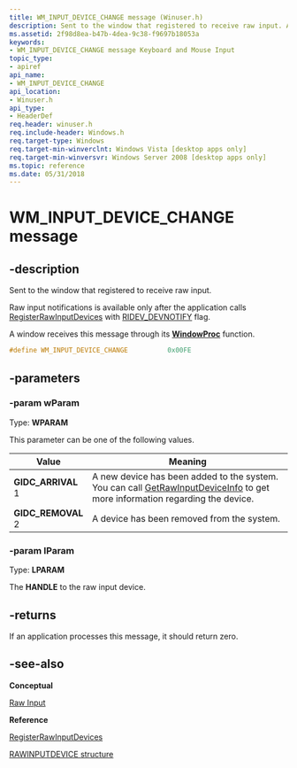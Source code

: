 ```yaml
---
title: WM_INPUT_DEVICE_CHANGE message (Winuser.h)
description: Sent to the window that registered to receive raw input. A window receives this message through its WindowProc function.
ms.assetid: 2f98d8ea-b47b-4dea-9c38-f9697b18053a
keywords:
- WM_INPUT_DEVICE_CHANGE message Keyboard and Mouse Input
topic_type:
- apiref
api_name:
- WM_INPUT_DEVICE_CHANGE
api_location:
- Winuser.h
api_type:
- HeaderDef
req.header: winuser.h
req.include-header: Windows.h
req.target-type: Windows
req.target-min-winverclnt: Windows Vista [desktop apps only]
req.target-min-winversvr: Windows Server 2008 [desktop apps only]
ms.topic: reference
ms.date: 05/31/2018
---
```


# WM\_INPUT\_DEVICE\_CHANGE message

## -description

Sent to the window that registered to receive raw input. 

Raw input notifications is available only after the application calls [RegisterRawInputDevices](https://docs.microsoft.com/windows/win32/api/winuser/nf-winuser-registerrawinputdevices) with [RIDEV_DEVNOTIFY](https://docs.microsoft.com/windows/win32/api/winuser/ns-winuser-rawinputdevice) flag.

A window receives this message through its [**WindowProc**](https://docs.microsoft.com/previous-versions/windows/desktop/legacy/ms633573(v=vs.85)) function.

```C++
#define WM_INPUT_DEVICE_CHANGE          0x00FE
```

## -parameters

### -param wParam

Type: <b>WPARAM</b>

This parameter can be one of the following values.

| Value                    | Meaning                                    |
|--------------------------|--------------------------------------------|
| **GIDC\_ARRIVAL** </br>1 | A new device has been added to the system. </br> You can call [GetRawInputDeviceInfo](https://docs.microsoft.com/windows/win32/api/winuser/nf-winuser-getrawinputdeviceinfoa) to get more information regarding the device. |
| **GIDC\_REMOVAL** </br>2 | A device has been removed from the system. |

### -param lParam

Type: <b>LPARAM</b>

The **HANDLE** to the raw input device. 

## -returns

If an application processes this message, it should return zero.


## -see-also

<b>Conceptual</b>

[Raw Input](https://docs.microsoft.com/windows/desktop/inputdev/raw-input)

<b>Reference</b>

[RegisterRawInputDevices](https://docs.microsoft.com/windows/win32/api/winuser/nf-winuser-registerrawinputdevices)

[RAWINPUTDEVICE structure](https://docs.microsoft.com/windows/win32/api/winuser/ns-winuser-rawinputdevice)
 

 





